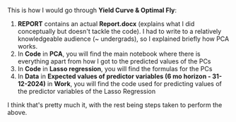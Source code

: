 This is how I would go through **Yield Curve & Optimal Fly**:

1. **REPORT** contains an actual **Report.docx** (explains what I did conceptually but doesn't tackle the code). I had to write to a relatively knowledgeable audience (~ undergrads), so I explained briefly how PCA works.
2. In **Code** in **PCA**, you will find the main notebook where there is everything apart from how I got to the predicted values of the PCs
3. In **Code** in **Lasso regression**, you will find the formulas for the PCs
4. In **Data** in **Expected values of predictor variables (6 mo horizon - 31-12-2024)** in **Work**, you will find the code used for predicting values of the predictor variables of the Lasso Regression

I think that's pretty much it, with the rest being steps taken to perform the above.

